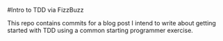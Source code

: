 #Intro to TDD via FizzBuzz

This repo contains commits for a blog post I intend to write about getting started with TDD using a common starting programmer exercise.
